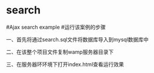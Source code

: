 # search
#Ajax search example
#运行该案例的步骤

一、首先将通过search.sql文件将数据库导入到mysql数据库中

二、在该整个项目文件复制wamp服务器目录下

三、在服务器环环境下打开index.html查看运行效果
